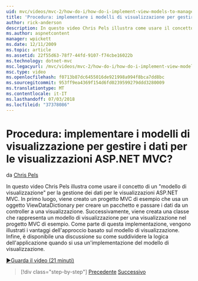 ```yaml
---
uid: mvc/videos/mvc-2/how-do-i/how-do-i-implement-view-models-to-manage-data-for-aspnet-mvc-views
title: 'Procedura: implementare i modelli di visualizzazione per gestire i dati per le visualizzazioni ASP.NET MVC? | Microsoft Docs'
author: rick-anderson
description: In questo video Chris Pels illustra come usare il concetto di una &quot;modello di visualizzazione&quot; per la gestione dei dati per le visualizzazioni ASP.NET MVC. Prima di tutto un progetto MVC di esempio è cre...
ms.author: aspnetcontent
manager: wpickett
ms.date: 12/11/2009
ms.topic: article
ms.assetid: 22f55d63-78f7-44fd-9107-f74cbe16022b
ms.technology: dotnet-mvc
msc.legacyurl: /mvc/videos/mvc-2/how-do-i/how-do-i-implement-view-models-to-manage-data-for-aspnet-mvc-views
msc.type: video
ms.openlocfilehash: f0713b87dc6455016de921998a994f8bca7dd8bc
ms.sourcegitcommit: 953ff9ea4369f154d6fd0239599279ddd3280009
ms.translationtype: MT
ms.contentlocale: it-IT
ms.lasthandoff: 07/03/2018
ms.locfileid: "37378086"
---
```

<a name="how-do-i-implement-view--models-to-manage-data-for-aspnet-mvc-views"></a>Procedura: implementare i modelli di visualizzazione per gestire i dati per le visualizzazioni ASP.NET MVC?
====================
da [Chris Pels](https://twitter.com/chrispels)

In questo video Chris Pels illustra come usare il concetto di un "modello di visualizzazione" per la gestione dei dati per le visualizzazioni ASP.NET MVC. In primo luogo, viene creato un progetto MVC di esempio che usa un oggetto ViewDataDictionary per creare un pacchetto e passare i dati da un controller a una visualizzazione. Successivamente, viene creata una classe che rappresenta un modello di visualizzazione per una visualizzazione nel progetto MVC di esempio. Come parte di questa implementazione, vengono illustrati i vantaggi dell'approccio basato sul modello di visualizzazione. Infine, è disponibile una discussione su come suddividere la logica dell'applicazione quando si usa un'implementazione del modello di visualizzazione.

[&#9654;Guarda il video (21 minuti)](https://channel9.msdn.com/Blogs/ASP-NET-Site-Videos/how-do-i-implement-view-models-to-manage-data-for-aspnet-mvc-views)

> [!div class="step-by-step"]
> [Precedente](how-do-i-work-with-data-in-aspnet-mvc-partial-views.md)
> [Successivo](how-do-i-create-a-custom-html-helper-for-an-mvc-application.md)
